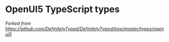 # OpenUI5 TypeScript types
_Forked from https://github.com/DefinitelyTyped/DefinitelyTyped/tree/master/types/openui5_
